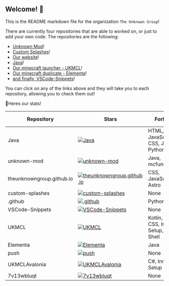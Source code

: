 ## Welcome! :wave:
This is the README markdown file for the organization `The Unknown Group`!

There are currently four repositories that are able to worked on, or just to add your own code. The repositories are the following:

  - [Unknown Mod](https://github.com/TheUnknownGroup/unknown-mod)!
  - [Custom Splashes](https://github.com/TheUnknownGroup/custom-splashes)!
  - [Our website](https://github.com/TheUnknownGroup/theunknowngroup.github.io)!
  - [Java](https://github.com/TheUnknownGroup/Java)!
  - [Our minecraft launcher - UKMCL](https://github.com/TheUnknownGroup/UKMCL)!
  - [Our minecraft duplicate - Elementa](https://github.com/TheUnknownGroup/Elementa)!
  - [and finally, VSCode-Snippets](https://github.com/TheUnknownGroup/VSCode-Snippets)!

You can click on any of the links above and they will take you to each repository, allowing you to check them out!

💪Heres our stats!



| Repository | Stars | Forks | Languages | Pull Requests | Issues | Commits |
|------------|-------|-------|-----------|---------------|--------|---------|
| Java | [![Java](https://img.shields.io/github/commit-activity/t/TheUnknownGroup/Java?style=plastic&color=green)](https://github.com/TheUnknownGroup/) | HTML, JavaScript, CSS, Java, Python | 7 | 2 | [![Java](https://img.shields.io/github/stars/TheUnknownGroup/Java?style=plastic&color=green)](https://github.com/TheUnknownGroup/Java) | [![Java](https://img.shields.io/github/forks/TheUnknownGroup/Java?style=plastic&color=green)](https://github.com/TheUnknownGroup/Java)
| unknown-mod | [![unknown-mod](https://img.shields.io/github/commit-activity/t/TheUnknownGroup/unknown-mod?style=plastic&color=green)](https://github.com/TheUnknownGroup/) | Java, mcfunction | 2 | 0 | [![unknown-mod](https://img.shields.io/github/stars/TheUnknownGroup/unknown-mod?style=plastic&color=green)](https://github.com/TheUnknownGroup/unknown-mod) | [![unknown-mod](https://img.shields.io/github/forks/TheUnknownGroup/unknown-mod?style=plastic&color=green)](https://github.com/TheUnknownGroup/unknown-mod)
| theunknowngroup.github.io | [![theunknowngroup.github.io](https://img.shields.io/github/commit-activity/t/TheUnknownGroup/theunknowngroup.github.io?style=plastic&color=green)](https://github.com/TheUnknownGroup/) | CSS, JavaScript, Astro | 0 | 0 | [![theunknowngroup.github.io](https://img.shields.io/github/stars/TheUnknownGroup/theunknowngroup.github.io?style=plastic&color=green)](https://github.com/TheUnknownGroup/theunknowngroup.github.io) | [![theunknowngroup.github.io](https://img.shields.io/github/forks/TheUnknownGroup/theunknowngroup.github.io?style=plastic&color=green)](https://github.com/TheUnknownGroup/theunknowngroup.github.io)
| custom-splashes | [![custom-splashes](https://img.shields.io/github/commit-activity/t/TheUnknownGroup/custom-splashes?style=plastic&color=green)](https://github.com/TheUnknownGroup/) | None | 0 | 0 | [![custom-splashes](https://img.shields.io/github/stars/TheUnknownGroup/custom-splashes?style=plastic&color=green)](https://github.com/TheUnknownGroup/custom-splashes) | [![custom-splashes](https://img.shields.io/github/forks/TheUnknownGroup/custom-splashes?style=plastic&color=green)](https://github.com/TheUnknownGroup/custom-splashes)
| .github | [![.github](https://img.shields.io/github/commit-activity/t/TheUnknownGroup/.github?style=plastic&color=green)](https://github.com/TheUnknownGroup/) | Python | 0 | 0 | [![.github](https://img.shields.io/github/stars/TheUnknownGroup/.github?style=plastic&color=green)](https://github.com/TheUnknownGroup/.github) | [![.github](https://img.shields.io/github/forks/TheUnknownGroup/.github?style=plastic&color=green)](https://github.com/TheUnknownGroup/.github)
| VSCode-Snippets | [![VSCode-Snippets](https://img.shields.io/github/commit-activity/t/TheUnknownGroup/VSCode-Snippets?style=plastic&color=green)](https://github.com/TheUnknownGroup/) | None | 0 | 0 | [![VSCode-Snippets](https://img.shields.io/github/stars/TheUnknownGroup/VSCode-Snippets?style=plastic&color=green)](https://github.com/TheUnknownGroup/VSCode-Snippets) | [![VSCode-Snippets](https://img.shields.io/github/forks/TheUnknownGroup/VSCode-Snippets?style=plastic&color=green)](https://github.com/TheUnknownGroup/VSCode-Snippets)
| UKMCL | [![UKMCL](https://img.shields.io/github/commit-activity/t/TheUnknownGroup/UKMCL?style=plastic&color=green)](https://github.com/TheUnknownGroup/) | Kotlin, CSS, Inno Setup, Shell | 18 | 3 | [![UKMCL](https://img.shields.io/github/stars/TheUnknownGroup/UKMCL?style=plastic&color=green)](https://github.com/TheUnknownGroup/UKMCL) | [![UKMCL](https://img.shields.io/github/forks/TheUnknownGroup/UKMCL?style=plastic&color=green)](https://github.com/TheUnknownGroup/UKMCL)
| Elementa | [![Elementa](https://img.shields.io/github/commit-activity/t/TheUnknownGroup/Elementa?style=plastic&color=green)](https://github.com/TheUnknownGroup/) | Java | 0 | 0 | [![Elementa](https://img.shields.io/github/stars/TheUnknownGroup/Elementa?style=plastic&color=green)](https://github.com/TheUnknownGroup/Elementa) | [![Elementa](https://img.shields.io/github/forks/TheUnknownGroup/Elementa?style=plastic&color=green)](https://github.com/TheUnknownGroup/Elementa)
| push | [![push](https://img.shields.io/github/commit-activity/t/TheUnknownGroup/push?style=plastic&color=green)](https://github.com/TheUnknownGroup/) | None | 0 | 0 | [![push](https://img.shields.io/github/stars/TheUnknownGroup/push?style=plastic&color=green)](https://github.com/TheUnknownGroup/push) | [![push](https://img.shields.io/github/forks/TheUnknownGroup/push?style=plastic&color=green)](https://github.com/TheUnknownGroup/push)
| UKMCLAvalonia | [![UKMCLAvalonia](https://img.shields.io/github/commit-activity/t/TheUnknownGroup/UKMCLAvalonia?style=plastic&color=green)](https://github.com/TheUnknownGroup/) | C#, Inno Setup | 0 | 0 | [![UKMCLAvalonia](https://img.shields.io/github/stars/TheUnknownGroup/UKMCLAvalonia?style=plastic&color=green)](https://github.com/TheUnknownGroup/UKMCLAvalonia) | [![UKMCLAvalonia](https://img.shields.io/github/forks/TheUnknownGroup/UKMCLAvalonia?style=plastic&color=green)](https://github.com/TheUnknownGroup/UKMCLAvalonia)
| 7v13wbluqt | [![7v13wbluqt](https://img.shields.io/github/commit-activity/t/TheUnknownGroup/7v13wbluqt?style=plastic&color=green)](https://github.com/TheUnknownGroup/) | None | 0 | 0 | [![7v13wbluqt](https://img.shields.io/github/stars/TheUnknownGroup/7v13wbluqt?style=plastic&color=green)](https://github.com/TheUnknownGroup/7v13wbluqt) | [![7v13wbluqt](https://img.shields.io/github/forks/TheUnknownGroup/7v13wbluqt?style=plastic&color=green)](https://github.com/TheUnknownGroup/7v13wbluqt)


